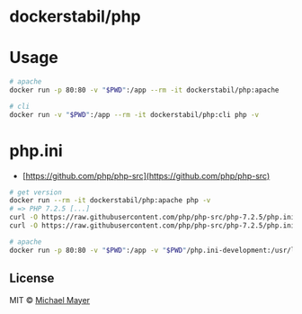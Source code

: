 # dockerstabil/php


# Usage

```bash
# apache
docker run -p 80:80 -v "$PWD":/app --rm -it dockerstabil/php:apache

# cli
docker run -v "$PWD":/app --rm -it dockerstabil/php:cli php -v
```


# php.ini

* [https://github.com/php/php-src](https://github.com/php/php-src)

```bash
# get version
docker run --rm -it dockerstabil/php:apache php -v
# => PHP 7.2.5 [...]
curl -O https://raw.githubusercontent.com/php/php-src/php-7.2.5/php.ini-development
curl -O https://raw.githubusercontent.com/php/php-src/php-7.2.5/php.ini-production

# apache
docker run -p 80:80 -v "$PWD":/app -v "$PWD"/php.ini-development:/usr/local/etc/php/conf.d/php.ini --rm -it dockerstabil/php:apache
```


## License

MIT © [Michael Mayer](http://schnittstabil.de)
